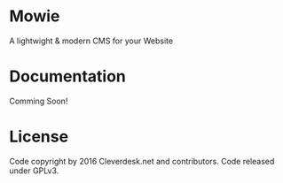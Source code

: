 # Mowie
A lightwight &amp; modern CMS for your Website

# Documentation
Comming Soon!

# License
Code copyright by 2016 Cleverdesk.net and contributors. Code released under GPLv3.
